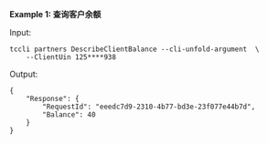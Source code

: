 **Example 1: 查询客户余额**



Input: 

```
tccli partners DescribeClientBalance --cli-unfold-argument  \
    --ClientUin 125****938
```

Output: 
```
{
    "Response": {
        "RequestId": "eeedc7d9-2310-4b77-bd3e-23f077e44b7d",
        "Balance": 40
    }
}
```

